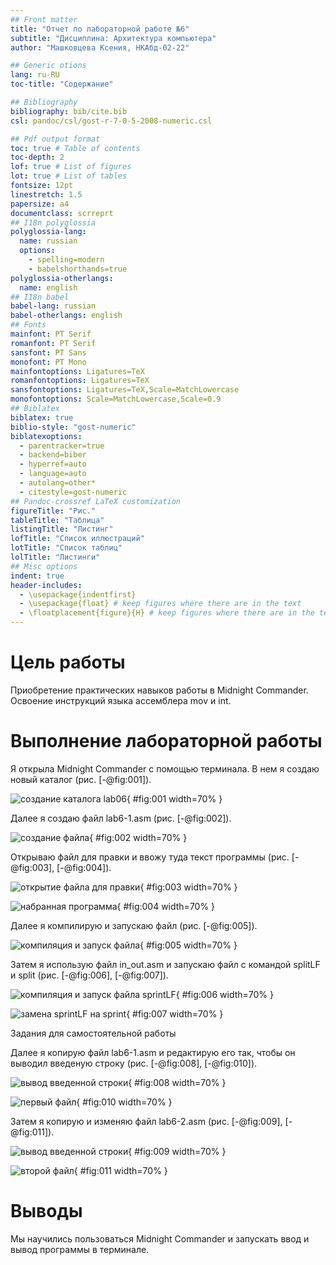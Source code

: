 ```yaml
---
## Front matter
title: "Отчет по лабораторной работе №6"
subtitle: "Дисциплина: Архитектура компьютера"
author: "Машковцева Ксения, НКАбд-02-22"

## Generic otions
lang: ru-RU
toc-title: "Содержание"

## Bibliography
bibliography: bib/cite.bib
csl: pandoc/csl/gost-r-7-0-5-2008-numeric.csl

## Pdf output format
toc: true # Table of contents
toc-depth: 2
lof: true # List of figures
lot: true # List of tables
fontsize: 12pt
linestretch: 1.5
papersize: a4
documentclass: scrreprt
## I18n polyglossia
polyglossia-lang:
  name: russian
  options:
	- spelling=modern
	- babelshorthands=true
polyglossia-otherlangs:
  name: english
## I18n babel
babel-lang: russian
babel-otherlangs: english
## Fonts
mainfont: PT Serif
romanfont: PT Serif
sansfont: PT Sans
monofont: PT Mono
mainfontoptions: Ligatures=TeX
romanfontoptions: Ligatures=TeX
sansfontoptions: Ligatures=TeX,Scale=MatchLowercase
monofontoptions: Scale=MatchLowercase,Scale=0.9
## Biblatex
biblatex: true
biblio-style: "gost-numeric"
biblatexoptions:
  - parentracker=true
  - backend=biber
  - hyperref=auto
  - language=auto
  - autolang=other*
  - citestyle=gost-numeric
## Pandoc-crossref LaTeX customization
figureTitle: "Рис."
tableTitle: "Таблица"
listingTitle: "Листинг"
lofTitle: "Список иллюстраций"
lotTitle: "Список таблиц"
lolTitle: "Листинги"
## Misc options
indent: true
header-includes:
  - \usepackage{indentfirst}
  - \usepackage{float} # keep figures where there are in the text
  - \floatplacement{figure}{H} # keep figures where there are in the text
---
```


# Цель работы

Приобретение практических навыков работы в Midnight Commander. Освоение
инструкций языка ассемблера mov и int.

# Выполнение лабораторной работы
 
Я открыла Midnight Commander с помощью терминала. В нем я создаю новый каталог (рис. [-@fig:001]).

![создание каталога lab06](image/1.jpg){ #fig:001 width=70% }

Далее я создаю файл lab6-1.asm (рис. [-@fig:002]).

![создание файла](image/2.jpg){ #fig:002 width=70% }

Открываю файл для правки и ввожу туда текст программы (рис. [-@fig:003], [-@fig:004]).

![открытие файла для правки](image/3.jpg){ #fig:003 width=70% }

![набранная программа](image/4.jpg){ #fig:004 width=70% }

Далее я компилирую и запускаю файл (рис. [-@fig:005]).

![компиляция и запуск файла](image/5.jpg){ #fig:005 width=70% }

Затем я использую файл in_out.asm и запускаю файл с командой splitLF и split (рис. [-@fig:006], [-@fig:007]).

![компиляция и запуск файла sprintLF](image/6.jpg){ #fig:006 width=70% }

![замена sprintLF на sprint](image/7.jpg){ #fig:007 width=70% }

Задания для самостоятельной работы

Далее я копирую файл lab6-1.asm и редактирую его так, чтобы он выводил введеную строку (рис. [-@fig:008], [-@fig:010]).

![вывод введенной строки](image/placeimg_800_600_tech.jpg){ #fig:008 width=70% }

![первый файл](image/10.jpg){ #fig:010 width=70% }

Затем я копирую и изменяю файл lab6-2.asm (рис. [-@fig:009], [-@fig:011]).

![вывод введенной строки](image/9.jpg){ #fig:009 width=70% }

![второй файл](image/11.jpg){ #fig:011 width=70% }

# Выводы

Мы научились пользоваться Midnight Commander и запускать ввод и вывод программы в терминале.
